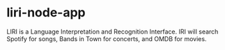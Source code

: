 # liri-node-app
LIRI is a Language Interpretation and Recognition Interface. IRI will search Spotify for songs, Bands in Town for concerts, and OMDB for movies.
